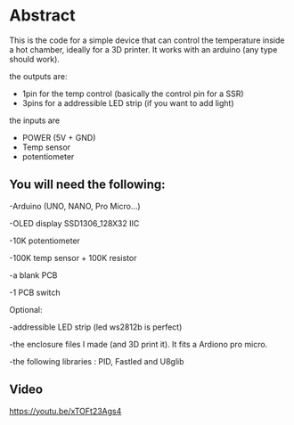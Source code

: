 # Abstract

This is the code for a simple device that can control the temperature inside a hot chamber, ideally for a 3D printer.
It works with an arduino (any type should work).

the outputs are:
- 1pin for the temp control (basically the control pin for a SSR)
- 3pins for a addressible LED strip (if you want to add light)

the inputs are
- POWER (5V + GND)
- Temp sensor
- potentiometer


## You will need the following:

-Arduino (UNO, NANO, Pro Micro...)

-OLED display SSD1306_128X32 IIC

-10K potentiometer

-100K temp sensor + 100K resistor

-a blank PCB

-1 PCB switch

Optional:

-addressible LED strip (led ws2812b is perfect)

-the enclosure files I made (and 3D print it). It fits a Ardiono pro micro.

-the following libraries : PID, Fastled and U8glib

## Video

https://youtu.be/xTOFt23Ags4
